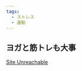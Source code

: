 ```yaml
---
tags:
  - ストレス
  - 運動
---
```

## ヨガと筋トレも大事
[Site Unreachable](https://yuchrszk.blogspot.com/2024/03/ai6.html)